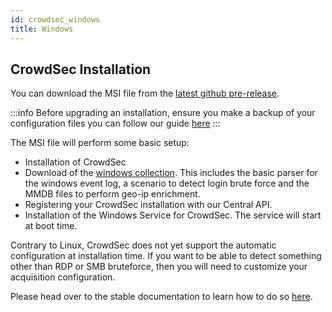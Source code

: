 ```yaml
---
id: crowdsec_windows
title: Windows
---
```


## CrowdSec Installation

You can download the MSI file from the [latest github pre-release](https://github.com/crowdsecurity/crowdsec/releases).

:::info
Before upgrading an installation, ensure you make a backup of your configuration files you can follow our guide [here](backup_guide)
:::

The MSI file will perform some basic setup:
 - Installation of CrowdSec
 - Download of the [windows collection](https://hub.crowdsec.net/author/crowdsecurity/collections/windows). This includes the basic parser for the windows event log, a scenario to detect login brute force and the MMDB files to perform geo-ip enrichment.
 - Registering your CrowdSec installation with our Central API.
 - Installation of the Windows Service for CrowdSec. The service will start at boot time.

Contrary to Linux, CrowdSec does not yet support the automatic configuration at installation time. If you want to be able to detect something other than RDP or SMB bruteforce, then you will need to customize your acquisition configuration.

Please head over to the stable documentation to learn how to do so [here](../getting_started/install_windows#acquisition-configuration).
